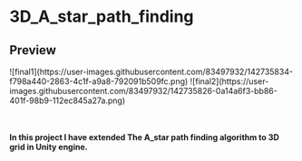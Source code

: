 # 3D_A_star_path_finding
 <h2>Preview</h2>
![final1](https://user-images.githubusercontent.com/83497932/142735834-f798a440-2863-4c1f-a9a8-792091b509fc.png)
![final2](https://user-images.githubusercontent.com/83497932/142735826-0a14a6f3-bb86-401f-98b9-112ec845a27a.png)

</br></br>
<b>In this project I have extended The A_star path finding algorithm to 3D grid in Unity engine.</b>
